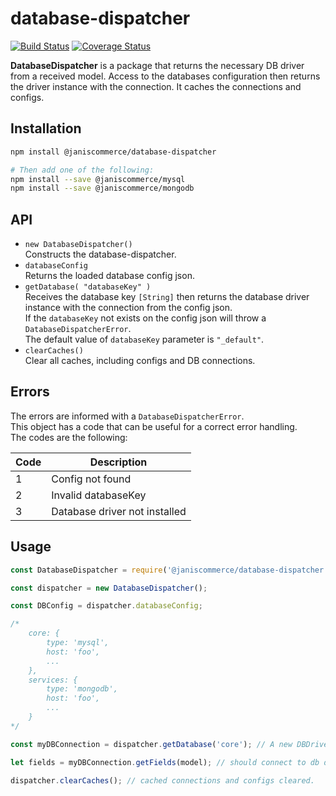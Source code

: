 # database-dispatcher

[![Build Status](https://travis-ci.org/janis-commerce/database-dispatcher.svg?branch=JCN-68-database-dispatcher)](https://travis-ci.org/janis-commerce/database-dispatcher)
[![Coverage Status](https://coveralls.io/repos/github/janis-commerce/database-dispatcher/badge.svg?branch=JCN-68-database-dispatcher)](https://coveralls.io/github/janis-commerce/database-dispatcher?branch=JCN-68-database-dispatcher)

**DatabaseDispatcher** is a package that returns the necessary DB driver from a received model. Access to the databases configuration then returns the driver instance with the connection. It caches the connections and configs.

## Installation

```sh
npm install @janiscommerce/database-dispatcher

# Then add one of the following:
npm install --save @janiscommerce/mysql
npm install --save @janiscommerce/mongodb
```

## API

- `new DatabaseDispatcher()`  
Constructs the database-dispatcher.  
- `databaseConfig`  
Returns the loaded database config json.  
- `getDatabase( "databaseKey" )`  
Receives the database key `[String]` then returns the database driver instance with the connection from the config json.  
If the `databaseKey` not exists on the config json will throw a `DatabaseDispatcherError`.  
The default value of `databaseKey` parameter is `"_default"`.  
- `clearCaches()`  
Clear all caches, including configs and DB connections.

## Errors

The errors are informed with a `DatabaseDispatcherError`.  
This object has a code that can be useful for a correct error handling.  
The codes are the following:  

| Code | Description                   |
|------|-------------------------------|
| 1    | Config not found              |
| 2    | Invalid databaseKey           |
| 3    | Database driver not installed |

## Usage

```js
const DatabaseDispatcher = require('@janiscommerce/database-dispatcher');

const dispatcher = new DatabaseDispatcher();

const DBConfig = dispatcher.databaseConfig;

/*
    core: {
        type: 'mysql',
        host: 'foo',
        ...
    },
    services: {
        type: 'mongodb',
        host: 'foo',
        ...
    }
*/

const myDBConnection = dispatcher.getDatabase('core'); // A new DBDriver instance is returned.

let fields = myDBConnection.getFields(model); // should connect to db driver and return the fields...

dispatcher.clearCaches(); // cached connections and configs cleared.
```
